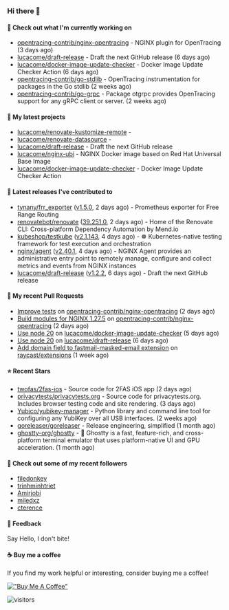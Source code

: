 ### Hi there 👋

#### 👷 Check out what I'm currently working on

- [opentracing-contrib/nginx-opentracing](https://github.com/opentracing-contrib/nginx-opentracing) - NGINX plugin for OpenTracing (3 days ago)
- [lucacome/draft-release](https://github.com/lucacome/draft-release) - Draft the next GitHub release (6 days ago)
- [lucacome/docker-image-update-checker](https://github.com/lucacome/docker-image-update-checker) - Docker Image Update Checker Action (6 days ago)
- [opentracing-contrib/go-stdlib](https://github.com/opentracing-contrib/go-stdlib) - OpenTracing instrumentation for packages in the Go stdlib (2 weeks ago)
- [opentracing-contrib/go-grpc](https://github.com/opentracing-contrib/go-grpc) - Package otgrpc provides OpenTracing support for any gRPC client or server. (2 weeks ago)

#### 🌱 My latest projects

- [lucacome/renovate-kustomize-remote](https://github.com/lucacome/renovate-kustomize-remote) - 
- [lucacome/renovate-datasource](https://github.com/lucacome/renovate-datasource) - 
- [lucacome/draft-release](https://github.com/lucacome/draft-release) - Draft the next GitHub release
- [lucacome/nginx-ubi](https://github.com/lucacome/nginx-ubi) - NGINX Docker image based on Red Hat Universal Base Image
- [lucacome/docker-image-update-checker](https://github.com/lucacome/docker-image-update-checker) - Docker Image Update Checker Action

#### 🔭 Latest releases I've contributed to

- [tynany/frr_exporter](https://github.com/tynany/frr_exporter) ([v1.5.0](https://github.com/tynany/frr_exporter/releases/tag/v1.5.0), 2 days ago) - Prometheus exporter for Free Range Routing
- [renovatebot/renovate](https://github.com/renovatebot/renovate) ([39.251.0](https://github.com/renovatebot/renovate/releases/tag/39.251.0), 2 days ago) - Home of the Renovate CLI: Cross-platform Dependency Automation by Mend.io
- [kubeshop/testkube](https://github.com/kubeshop/testkube) ([v2.1.143](https://github.com/kubeshop/testkube/releases/tag/v2.1.143), 4 days ago) - ☸️ Kubernetes-native testing framework for test execution and orchestration
- [nginx/agent](https://github.com/nginx/agent) ([v2.40.1](https://github.com/nginx/agent/releases/tag/v2.40.1), 4 days ago) - NGINX Agent provides an administrative entry point to remotely manage, configure and collect metrics and events from NGINX instances
- [lucacome/draft-release](https://github.com/lucacome/draft-release) ([v1.2.2](https://github.com/lucacome/draft-release/releases/tag/v1.2.2), 6 days ago) - Draft the next GitHub release

#### 🔨 My recent Pull Requests

- [Improve tests](https://github.com/opentracing-contrib/nginx-opentracing/pull/836) on [opentracing-contrib/nginx-opentracing](https://github.com/opentracing-contrib/nginx-opentracing) (2 days ago)
- [Build modules for NGINX 1.27.5](https://github.com/opentracing-contrib/nginx-opentracing/pull/835) on [opentracing-contrib/nginx-opentracing](https://github.com/opentracing-contrib/nginx-opentracing) (2 days ago)
- [Use node 20](https://github.com/lucacome/docker-image-update-checker/pull/218) on [lucacome/docker-image-update-checker](https://github.com/lucacome/docker-image-update-checker) (5 days ago)
- [Use node 20](https://github.com/lucacome/draft-release/pull/543) on [lucacome/draft-release](https://github.com/lucacome/draft-release) (6 days ago)
- [Add domain field to fastmail-masked-email extension](https://github.com/raycast/extensions/pull/18468) on [raycast/extensions](https://github.com/raycast/extensions) (1 week ago)

#### ⭐ Recent Stars

- [twofas/2fas-ios](https://github.com/twofas/2fas-ios) - Source code for 2FAS iOS app (2 days ago)
- [privacytests/privacytests.org](https://github.com/privacytests/privacytests.org) - Source code for privacytests.org. Includes browser testing code and site rendering. (3 days ago)
- [Yubico/yubikey-manager](https://github.com/Yubico/yubikey-manager) - Python library and command line tool for configuring any YubiKey over all USB interfaces. (2 weeks ago)
- [goreleaser/goreleaser](https://github.com/goreleaser/goreleaser) - Release engineering, simplified (1 month ago)
- [ghostty-org/ghostty](https://github.com/ghostty-org/ghostty) - 👻 Ghostty is a fast, feature-rich, and cross-platform terminal emulator that uses platform-native UI and GPU acceleration. (1 month ago)

#### 👯 Check out some of my recent followers

- [filedonkey](https://github.com/filedonkey)
- [trinhminhtriet](https://github.com/trinhminhtriet)
- [Amirjobi](https://github.com/Amirjobi)
- [miledxz](https://github.com/miledxz)
- [cterence](https://github.com/cterence)

#### 💬 Feedback

Say Hello, I don't bite!

#### ☕ Buy me a coffee

If you find my work helpful or interesting, consider buying me a coffee!

[!["Buy Me A Coffee"](https://www.buymeacoffee.com/assets/img/custom_images/orange_img.png)](https://www.buymeacoffee.com/lucacome)

![visitors](https://visitor-badge.laobi.icu/badge?page_id=lucacome.visitor-badge)
#
